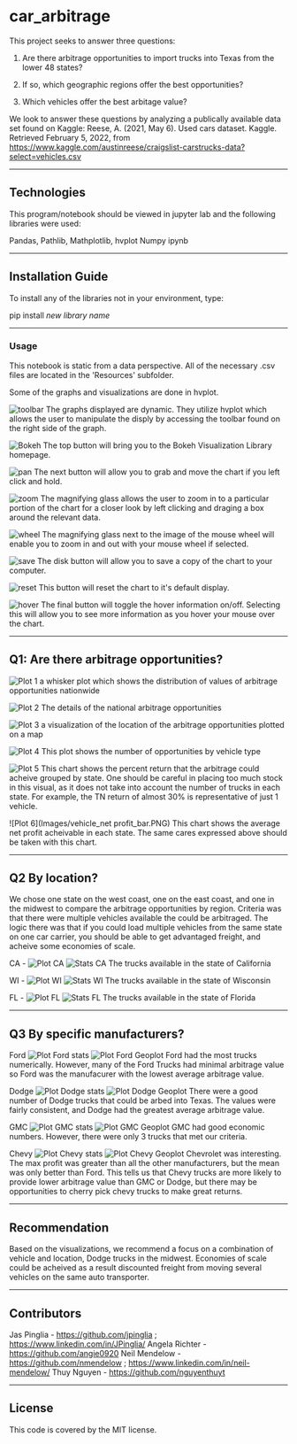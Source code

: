 # car_arbitrage
This project seeks to answer three questions:

1) Are there arbitrage opportunities to import trucks into Texas from the lower 48 states?

2) If so, which geographic regions offer the best opportunities?

3) Which vehicles offer the best arbitage value?

We look to answer these questions by analyzing a publically available data set found on Kaggle:
Reese, A. (2021, May 6). Used cars dataset. Kaggle. Retrieved February 5, 2022, from https://www.kaggle.com/austinreese/craigslist-carstrucks-data?select=vehicles.csv 

---

## Technologies

This program/notebook should be viewed in jupyter lab and the following libraries were used:

Pandas,
Pathlib,
Mathplotlib,
hvplot
Numpy
ipynb

---

## Installation Guide

To install any of the libraries not in your environment, type:

pip install *new library name*

---

### Usage

This notebook is static from a data perspective. All of the necessary .csv files are located in the 'Resources' subfolder. 

Some of the graphs and visualizations are done in hvplot. 

![toolbar](Images/hvplot_navigator.png?raw=True)
The graphs displayed are dynamic. They utilize hvplot which allows the user to manipulate the disply by accessing the toolbar found on the right side of the graph.


![Bokeh](Images/hvplot_navigator_documentation_link.png?raw=True)
The top button will bring you to the Bokeh Visualization Library homepage.


![pan](Images/hvplot_navigator_pan.png?raw=True)
The next button will allow you to grab and move the chart if you left click and hold.


![zoom](Images/hvplot_navigator_zoom.png?raw=True)
The magnifying glass allows the user to zoom in to a particular portion of the chart for a closer look by left clicking and draging a box around the relevant data.


![wheel](Images/hvplot_navigator_wheel_zoom.png?raw=True)
The magnifying glass next to the image of the mouse wheel will enable you to zoom in and out with your mouse wheel if selected.

![save](Images/hvplot_navigator_save.png?raw=True)
The disk button will allow you to save a copy of the chart to your computer.

![reset](Images/hvplot_navigator_reset.png?raw=True)
This button will reset the chart to it's default display.

![hover](Images/hvplot_navigator_hover.png?raw=True)
The final button will toggle the hover information on/off. Selecting this will allow you to see more information as you hover your mouse over the chart.
______________________________
## Q1: Are there arbitrage opportunities?


![Plot 1](Images/box_plot.PNG)
a whisker plot which shows the distribution of values of arbitrage opportunities nationwide

![Plot 2](Images/stats.PNG)
The details of the national arbitrage opportunities

![Plot 3](Images/geo_plot.PNG)
a visualization of the location of the arbitrage opportunities plotted on a map

![Plot 4](Images/scatter_plot.PNG)
This plot shows the number of opportunities by vehicle type

![Plot 5](Images/state_pct_return_bar.PNG)
This chart shows the percent return that the arbitrage could acheive grouped by state. One should be careful in placing too much stock in this visual, as it does not take into account the number
of trucks in each state. For example, the TN return of almost 30% is representative of just 1 vehicle.

![Plot 6](Images/vehicle_net profit_bar.PNG)
This chart shows the average net profit acheivable in each state. The same cares expressed above should be taken with this chart.



___________________________
## Q2 By location?
We chose one state on the west coast, one on the east coast, and one in the midwest to compare the arbitrage opportunities by region. Criteria was that there were multiple vehicles available the could be arbitraged. The logic there was that if you could load multiple vehicles from the same state on one car carrier, you should be able to get advantaged freight, and acheive some economies of scale.

CA - ![Plot CA](Images/ca.PNG)
![Stats CA](Images/ca_stats.PNG)
The trucks available in the state of California


WI - ![Plot WI](Images/wi.PNG)
![Stats WI](Images/wi_stats.PNG)
The trucks available in the state of Wisconsin

FL - ![Plot FL](Images/fl.PNG)
![Stats FL](Images/fl_stats.PNG)
The trucks available in the state of Florida


__________________________
## Q3 By specific manufacturers?
Ford
![Plot Ford stats](Images/ford_stats.PNG)
![Plot Ford Geoplot](Images/ford_geoplot.PNG)
Ford had the most trucks numerically. However, many of the Ford Trucks had minimal arbitrage value so Ford was the manufacurer with the lowest average arbitrage value.


Dodge
![Plot Dodge stats](Images/dodge_stats.PNG)
![Plot Dodge Geoplot](Images/dodge_geoplot.PNG)
There were a good number of Dodge trucks that could be arbed into Texas. The values were fairly consistent, and Dodge had the greatest average arbitrage value.


GMC
![Plot GMC stats](Images/gmc_stats.PNG)
![Plot GMC Geoplot](Images/gmc_geoplot.PNG)
GMC had good economic numbers. However, there were only 3 trucks that met our criteria.

Chevy
![Plot Chevy stats](Images/chevy_stats.PNG)
![Plot Chevy Geoplot](Images/chevy_geoplot.PNG)
Chevrolet was interesting. The max profit was greater than all the other manufacturers, but the mean was only better than Ford. This tells us that Chevy trucks are more likely
to provide lower arbitrage value than GMC or Dodge, but there may be opportunities to cherry pick chevy trucks to make great returns.


__________________________
## Recommendation

Based on the visualizations, we recommend a focus on a combination of vehicle and location, Dodge trucks in the midwest. Economies of scale could be acheived as a result discounted freight from moving several vehicles on the same auto transporter.

---

## Contributors

Jas Pinglia - https://github.com/jpinglia ; https://www.linkedin.com/in/JPinglia/
Angela Richter - https://github.com/angie0920
Neil Mendelow - https://github.com/nmendelow ; https://www.linkedin.com/in/neil-mendelow/ 
Thuy Nguyen - https://github.com/nguyenthuyt

---

## License

This code is covered by the MIT license.